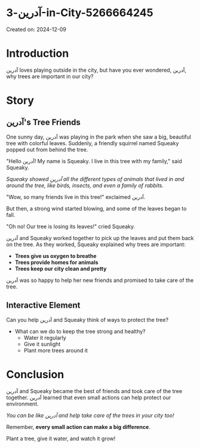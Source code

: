 # آدرین-3-in-City-5266664245

Created on: 2024-12-09

**Introduction**
===============

آدرین loves playing outside in the city, but have you ever wondered, آدرین, why trees are important in our city?

**Story**
=========

آدرین's Tree Friends
--------------------

One sunny day, آدرین was playing in the park when she saw a big, beautiful tree with colorful leaves. Suddenly, a friendly squirrel named Squeaky popped out from behind the tree.

"Hello آدرین! My name is Squeaky. I live in this tree with my family," said Squeaky.

*Squeaky showed آدرین all the different types of animals that lived in and around the tree, like birds, insects, and even a family of rabbits.*

"Wow, so many friends live in this tree!" exclaimed آدرین.

But then, a strong wind started blowing, and some of the leaves began to fall.

"Oh no! Our tree is losing its leaves!" cried Squeaky.

آدرین and Squeaky worked together to pick up the leaves and put them back on the tree. As they worked, Squeaky explained why trees are important:

* **Trees give us oxygen to breathe**
* **Trees provide homes for animals**
* **Trees keep our city clean and pretty**

آدرین was so happy to help her new friends and promised to take care of the tree.

**Interactive Element**
----------------------

Can you help آدرین and Squeaky think of ways to protect the tree?

* What can we do to keep the tree strong and healthy?
	+ Water it regularly
	+ Give it sunlight
	+ Plant more trees around it

**Conclusion**
==============

آدرین and Squeaky became the best of friends and took care of the tree together. آدرین learned that even small actions can help protect our environment.

*You can be like آدرین and help take care of the trees in your city too!*

Remember, **every small action can make a big difference**.

Plant a tree, give it water, and watch it grow!